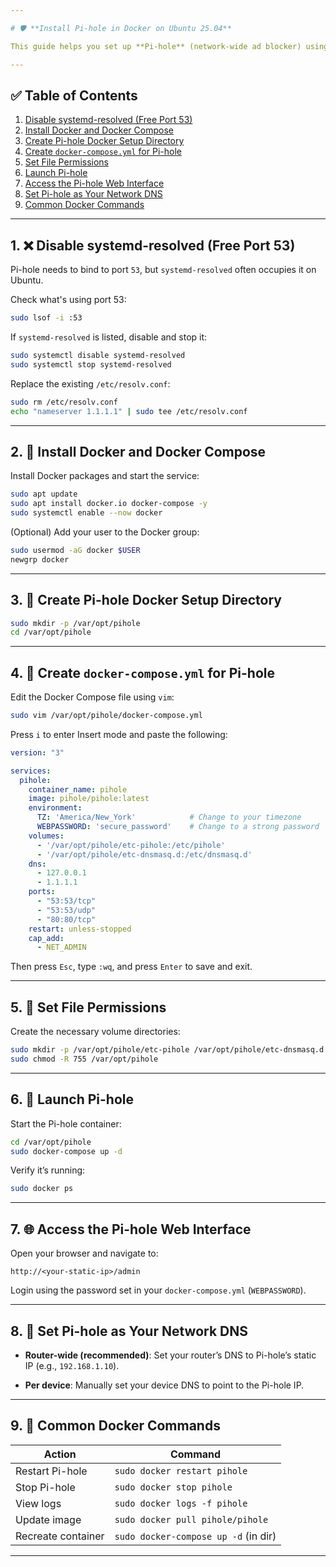 ```yaml
---

# 🛡️ **Install Pi-hole in Docker on Ubuntu 25.04**

This guide helps you set up **Pi-hole** (network-wide ad blocker) using **Docker** on **Ubuntu 25.04**, with persistent data stored in `/var/opt/pihole`.

---
```


## ✅ Table of Contents

1. [Disable systemd-resolved (Free Port 53)](#1-disable-systemd-resolved-free-port-53)
2. [Install Docker and Docker Compose](#2-install-docker-and-docker-compose)
3. [Create Pi-hole Docker Setup Directory](#3-create-pi-hole-docker-setup-directory)
4. [Create `docker-compose.yml` for Pi-hole](#4-create-docker-composeyml-for-pi-hole)
5. [Set File Permissions](#5-set-file-permissions)
6. [Launch Pi-hole](#6-launch-pi-hole)
7. [Access the Pi-hole Web Interface](#7-access-the-pi-hole-web-interface)
8. [Set Pi-hole as Your Network DNS](#8-set-pi-hole-as-your-network-dns)
9. [Common Docker Commands](#9-common-docker-commands)

---

## 1. ❌ Disable systemd-resolved (Free Port 53)

Pi-hole needs to bind to port `53`, but `systemd-resolved` often occupies it on Ubuntu.

Check what's using port 53:

```bash
sudo lsof -i :53
```

If `systemd-resolved` is listed, disable and stop it:

```bash
sudo systemctl disable systemd-resolved
sudo systemctl stop systemd-resolved
```

Replace the existing `/etc/resolv.conf`:

```bash
sudo rm /etc/resolv.conf
echo "nameserver 1.1.1.1" | sudo tee /etc/resolv.conf
```

---

## 2. 🐳 Install Docker and Docker Compose

Install Docker packages and start the service:

```bash
sudo apt update
sudo apt install docker.io docker-compose -y
sudo systemctl enable --now docker
```

(Optional) Add your user to the Docker group:

```bash
sudo usermod -aG docker $USER
newgrp docker
```

---

## 3. 📁 Create Pi-hole Docker Setup Directory

```bash
sudo mkdir -p /var/opt/pihole
cd /var/opt/pihole
```

---

## 4. 📝 Create `docker-compose.yml` for Pi-hole

Edit the Docker Compose file using `vim`:

```bash
sudo vim /var/opt/pihole/docker-compose.yml
```

Press `i` to enter Insert mode and paste the following:

```yaml
version: "3"

services:
  pihole:
    container_name: pihole
    image: pihole/pihole:latest
    environment:
      TZ: 'America/New_York'            # Change to your timezone
      WEBPASSWORD: 'secure_password'    # Change to a strong password
    volumes:
      - '/var/opt/pihole/etc-pihole:/etc/pihole'
      - '/var/opt/pihole/etc-dnsmasq.d:/etc/dnsmasq.d'
    dns:
      - 127.0.0.1
      - 1.1.1.1
    ports:
      - "53:53/tcp"
      - "53:53/udp"
      - "80:80/tcp"
    restart: unless-stopped
    cap_add:
      - NET_ADMIN
```

Then press `Esc`, type `:wq`, and press `Enter` to save and exit.

---

## 5. 🔐 Set File Permissions

Create the necessary volume directories:

```bash
sudo mkdir -p /var/opt/pihole/etc-pihole /var/opt/pihole/etc-dnsmasq.d
sudo chmod -R 755 /var/opt/pihole
```

---

## 6. 🚀 Launch Pi-hole

Start the Pi-hole container:

```bash
cd /var/opt/pihole
sudo docker-compose up -d
```

Verify it’s running:

```bash
sudo docker ps
```

---

## 7. 🌐 Access the Pi-hole Web Interface

Open your browser and navigate to:

```
http://<your-static-ip>/admin
```

Login using the password set in your `docker-compose.yml` (`WEBPASSWORD`).

---

## 8. 📡 Set Pi-hole as Your Network DNS

* **Router-wide (recommended)**:
  Set your router’s DNS to Pi-hole’s static IP (e.g., `192.168.1.10`).

* **Per device**:
  Manually set your device DNS to point to the Pi-hole IP.

---

## 9. 🔄 Common Docker Commands

| Action             | Command                              |
| ------------------ | ------------------------------------ |
| Restart Pi-hole    | `sudo docker restart pihole`         |
| Stop Pi-hole       | `sudo docker stop pihole`            |
| View logs          | `sudo docker logs -f pihole`         |
| Update image       | `sudo docker pull pihole/pihole`     |
| Recreate container | `sudo docker-compose up -d` (in dir) |

---
